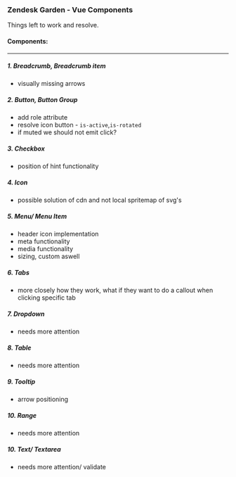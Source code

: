 ### Zendesk Garden - Vue Components

Things left to work and resolve.

#### Components:

---

##### 1. Breadcrumb, Breadcrumb item

- visually missing arrows

##### 2. Button, Button Group

- add role attribute
- resolve icon button - `is-active`,`is-rotated`
- if muted we should not emit click?

##### 3. Checkbox

- position of hint functionality

##### 4. Icon

- possible solution of cdn and not local spritemap of svg's

##### 5. Menu/ Menu Item

- header icon implementation
- meta functionality
- media functionality
- sizing, custom aswell

##### 6. Tabs

- more closely how they work, what if they want to do a callout when clicking specific tab

##### 7. Dropdown

- needs more attention

##### 8. Table

- needs more attention

##### 9. Tooltip

- arrow positioning

##### 10. Range

- needs more attention

##### 10. Text/ Textarea

- needs more attention/ validate
